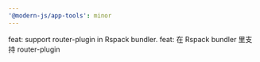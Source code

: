 ```yaml
---
'@modern-js/app-tools': minor
---
```


feat: support router-plugin in Rspack bundler.
feat: 在 Rspack bundler 里支持 router-plugin
